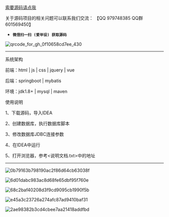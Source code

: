 

[索要源码请点我](http://mp.weixin.qq.com/mp/appmsgalbum?__biz=MzkwMDY3MTY0Nw==&action=getalbum&album_id=3423120253595582465&scene=173&subscene=&sessionid=svr_dbd799d91a1&enterid=1713666527&from_msgid=&from_itemidx=&count=3&nolastread=1#wechat_redirect)

关于源码项目的相关问题可以联系我们交流： 【QQ 979748385 QQ群 601569450】 

- **`微信扫一扫 (爱毕设) 获取源码`**

![qrcode_for_gh_0f10658cd7ee_430](https://github.com/hjsdjko/onlyzaixianshangcheng/assets/120558513/edfc28fc-d9df-4e81-ac62-d02aa360e379)

***************************************************************
系统架构

前端：html | js | css | jquery | vue

后端：springboot | mybatis

环境：jdk1.8+ | mysql | maven

使用说明

1、下载源码，导入IDEA

2、创建数据库，执行数据库脚本

3、修改数据库JDBC连接参数

4、在IDEA中运行

5、打开浏览器，参考<说明文档.txt>中的地址

***************************************************************
![0b79163b798190ac2f86d64cb63038f](https://github.com/hjsdjko/springbootg2g8t/assets/120558513/15b42d03-8533-45f4-903e-ec8dade8e98a)

![6d01dabc983ac8d68fe65dbf95f760e](https://github.com/hjsdjko/springbootg2g8t/assets/120558513/575b09b2-d830-490a-a566-fff811c5fc9d)

![68c2baf40208d3f9cd9095cb1990f5b](https://github.com/hjsdjko/springbootg2g8t/assets/120558513/2593b17a-aba6-4b1a-a8fa-2058b1fdef2d)

![e45a3c23726a274afc87ad9410baf31](https://github.com/hjsdjko/springbootg2g8t/assets/120558513/6effe6e9-4657-461d-b05d-c49e899cb09f)

![2ae98382b3cd4cbee7aa21418addfbd](https://github.com/hjsdjko/springbootg2g8t/assets/120558513/057b94b8-9db1-494b-be77-56d33e7889aa)
